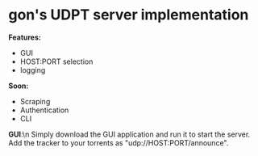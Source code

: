 # gon's UDPT server implementation

**Features:**
- GUI
- HOST:PORT selection
- logging

**Soon:**
- Scraping
- Authentication
- CLI

**GUI**:\n
Simply download the GUI application and run it to start the server.
Add the tracker to your torrents as "udp://HOST:PORT/announce".